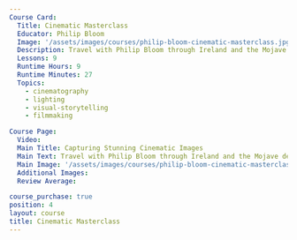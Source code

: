```yaml
---
Course Card:
  Title: Cinematic Masterclass
  Educator: Philip Bloom
  Image: '/assets/images/courses/philip-bloom-cinematic-masterclass.jpg'
  Description: Travel with Philip Bloom through Ireland and the Mojave desert as he demonstrates essential techniques for capturing stunning cinematic images in various challenging environments.
  Lessons: 9
  Runtime Hours: 9
  Runtime Minutes: 27
  Topics:
    - cinematography
    - lighting
    - visual-storytelling
    - filmmaking

Course Page:
  Video:
  Main Title: Capturing Stunning Cinematic Images
  Main Text: Travel with Philip Bloom through Ireland and the Mojave desert as he demonstrates essential techniques for capturing stunning cinematic images in various challenging environments.
  Main Image: '/assets/images/courses/philip-bloom-cinematic-masterclass/cinematic-masterclass-main.jpg'
  Additional Images:
  Review Average:

course_purchase: true
position: 4
layout: course
title: Cinematic Masterclass
---
```


